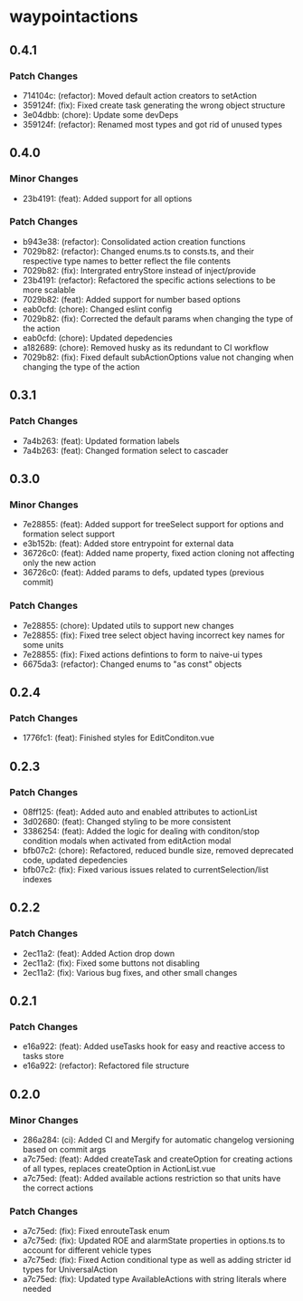 # waypointactions

## 0.4.1

### Patch Changes

- 714104c: (refactor): Moved default action creators to setAction
- 359124f: (fix): Fixed create task generating the wrong object structure
- 3e04dbb: (chore): Update some devDeps
- 359124f: (refactor): Renamed most types and got rid of unused types

## 0.4.0

### Minor Changes

- 23b4191: (feat): Added support for all options

### Patch Changes

- b943e38: (refactor): Consolidated action creation functions
- 7029b82: (refactor): Changed enums.ts to consts.ts, and their respective type names to better reflect the file contents
- 7029b82: (fix): Intergrated entryStore instead of inject/provide
- 23b4191: (refactor): Refactored the specific actions selections to be more scalable
- 7029b82: (feat): Added support for number based options
- eab0cfd: (chore): Changed eslint config
- 7029b82: (fix): Corrected the default params when changing the type of the action
- eab0cfd: (chore): Updated depedencies
- a182689: (chore): Removed husky as its redundant to CI workflow
- 7029b82: (fix): Fixed default subActionOptions value not changing when changing the type of the action

## 0.3.1

### Patch Changes

- 7a4b263: (feat): Updated formation labels
- 7a4b263: (feat): Changed formation select to cascader

## 0.3.0

### Minor Changes

- 7e28855: (feat): Added support for treeSelect support for options and formation select support
- e3b152b: (feat): Added store entrypoint for external data
- 36726c0: (feat): Added name property, fixed action cloning not affecting only the new action
- 36726c0: (feat): Added params to defs, updated types (previous commit)

### Patch Changes

- 7e28855: (chore): Updated utils to support new changes
- 7e28855: (fix): Fixed tree select object having incorrect key names for some units
- 7e28855: (fix): Fixed actions defintions to form to naive-ui types
- 6675da3: (refactor): Changed enums to "as const" objects

## 0.2.4

### Patch Changes

- 1776fc1: (feat): Finished styles for EditConditon.vue

## 0.2.3

### Patch Changes

- 08ff125: (feat): Added auto and enabled attributes to actionList
- 3d02680: (feat): Changed styling to be more consistent
- 3386254: (feat): Added the logic for dealing with conditon/stop condition modals when activated from editAction modal
- bfb07c2: (chore): Refactored, reduced bundle size, removed deprecated code, updated depedencies
- bfb07c2: (fix): Fixed various issues related to currentSelection/list indexes

## 0.2.2

### Patch Changes

- 2ec11a2: (feat): Added Action drop down
- 2ec11a2: (fix): Fixed some buttons not disabling
- 2ec11a2: (fix): Various bug fixes, and other small changes

## 0.2.1

### Patch Changes

- e16a922: (feat): Added useTasks hook for easy and reactive access to tasks store
- e16a922: (refactor): Refactored file structure

## 0.2.0

### Minor Changes

- 286a284: (ci): Added CI and Mergify for automatic changelog versioning based on commit args
- a7c75ed: (feat): Added createTask and createOption for creating actions of all types, replaces createOption in ActionList.vue
- a7c75ed: (feat): Added available actions restriction so that units have the correct actions

### Patch Changes

- a7c75ed: (fix): Fixed enrouteTask enum
- a7c75ed: (fix): Updated ROE and alarmState properties in options.ts to account for different vehicle types
- a7c75ed: (fix): Fixed Action conditional type as well as adding stricter id types for UniversalAction
- a7c75ed: (fix): Updated type AvailableActions with string literals where needed
